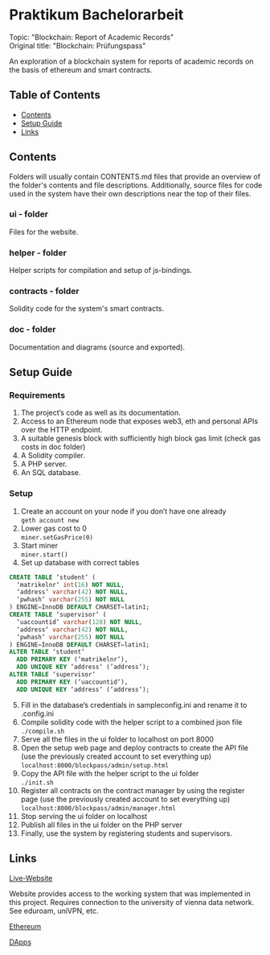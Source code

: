 # Praktikum Bachelorarbeit

Topic: "Blockchain: Report of Academic Records"  
Original title: "Blockchain: Prüfungspass"

An exploration of a blockchain system for reports of academic records on the basis of ethereum and smart contracts.

## Table of Contents
* [Contents](#contents)
* [Setup Guide](#setup-guide)
* [Links](#links)

## Contents

Folders will usually contain CONTENTS.md files that provide an overview of the folder's contents and file descriptions.
Additionally, source files for code used in the system have their own descriptions near the top of their files.

### ui - folder
Files for the website.

### helper - folder
Helper scripts for compilation and setup of js-bindings.

### contracts - folder
Solidity code for the system's smart contracts.

### doc - folder
Documentation and diagrams (source and exported).

## Setup Guide

### Requirements
1. The project’s code as well as its documentation.
2. Access to an Ethereum node that exposes web3, eth and personal APIs over the HTTP endpoint.
3. A suitable genesis block with sufficiently high block gas limit (check gas costs in doc folder)
4. A Solidity compiler.
5. A PHP server.
6. An SQL database.

### Setup
1. Create an account on your node if you don’t have one already  
`geth account new`
2. Lower gas cost to 0  
`miner.setGasPrice(0)`
3. Start miner  
`miner.start()`
4. Set up database with correct tables  
```sql
CREATE TABLE ‘student‘ (
  ‘matrikelnr‘ int(16) NOT NULL,
  ‘address‘ varchar(42) NOT NULL,
  ‘pwhash‘ varchar(255) NOT NULL
) ENGINE=InnoDB DEFAULT CHARSET=latin1;
CREATE TABLE ‘supervisor‘ (
  ‘uaccountid‘ varchar(128) NOT NULL,
  ‘address‘ varchar(42) NOT NULL,
  ‘pwhash‘ varchar(255) NOT NULL
) ENGINE=InnoDB DEFAULT CHARSET=latin1;
ALTER TABLE ‘student‘
  ADD PRIMARY KEY (‘matrikelnr‘),
  ADD UNIQUE KEY ‘address‘ (‘address‘);
ALTER TABLE ‘supervisor‘
  ADD PRIMARY KEY (‘uaccountid‘),
  ADD UNIQUE KEY ‘address‘ (‘address‘);
```

5. Fill in the database’s credentials in sampleconfig.ini and rename it to .config.ini
6. Compile solidity code with the helper script to a combined json file  
`./compile.sh`
7. Serve all the files in the ui folder to localhost on port 8000
8. Open the setup web page and deploy contracts to create the API file (use the previously created account to set everything up)  
`localhost:8000/blockpass/admin/setup.html`
9. Copy the API file with the helper script to the ui folder  
`./init.sh`
10. Register all contracts on the contract manager by using the register page (use the previously created account to set everything up)  
`localhost:8000/blockpass/admin/manager.html`
11. Stop serving the ui folder on localhost
12. Publish all files in the ui folder on the PHP server
13. Finally, use the system by registering students and supervisors.

## Links

[Live-Website](http://homepage.univie.ac.at/a1308076/PBA/blockpass)

Website provides access to the working system that was implemented in this project.
Requires connection to the university of vienna data network.
See eduroam, uniVPN, etc.

[Ethereum](https://www.ethereum.org)

[DApps](https://dapps.ethercasts.com)

